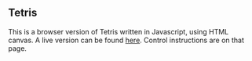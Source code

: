 ## Tetris

This is a browser version of Tetris written in Javascript, using HTML canvas. A live version
can be found [here](http://philnachumtetris.firebaseapp.com/). Control instructions are on that page.

